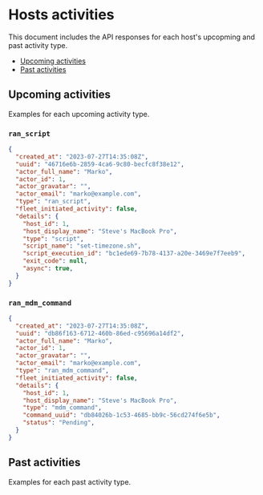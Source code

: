 # Hosts activities

This document includes the API responses for each host's upcopming and past activity type.

- [Upcoming activities](#upcoming-activities)
- [Past activities](#past-activities)

## Upcoming activities

Examples for each upcoming activity type.

### `ran_script`

```json
{
  "created_at": "2023-07-27T14:35:08Z",
  "uuid": "46716e6b-2859-4ca6-9c80-becfc8f38e12",
  "actor_full_name": "Marko",
  "actor_id": 1,
  "actor_gravatar": "",
  "actor_email": "marko@example.com",
  "type": "ran_script",
  "fleet_initiated_activity": false,
  "details": {
    "host_id": 1,
    "host_display_name": "Steve's MacBook Pro",
    "type": "script",
    "script_name": "set-timezone.sh",
    "script_execution_id": "bc1ede69-7b78-4137-a20e-3469e7f7eeb9",
    "exit_code": null,     
    "async": true,   
  }
}
```

### `ran_mdm_command`

```json
{
  "created_at": "2023-07-27T14:35:08Z",
  "uuid": "db86f163-6712-460b-86ed-c95696a14df2",
  "actor_full_name": "Marko",
  "actor_id": 1,
  "actor_gravatar": "",
  "actor_email": "marko@example.com",
  "type": "ran_mdm_command",
  "fleet_initiated_activity": false,
  "details": {
    "host_id": 1,
    "host_display_name": "Steve's MacBook Pro",
    "type": "mdm_command",
    "command_uuid": "db84026b-1c53-4685-bb9c-56cd274f6e5b",
    "status": "Pending",
  }
}
```

## Past activities

Examples for each past activity type.



